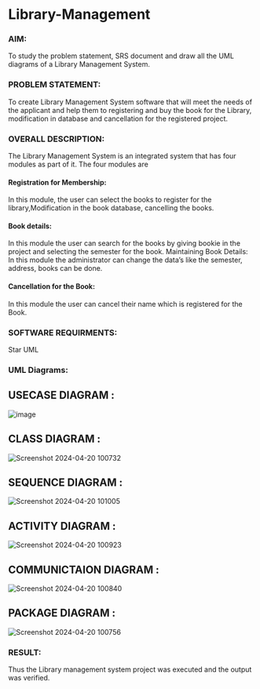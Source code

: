 # Library-Management
### AIM:
To study the problem statement, SRS document and draw all the UML diagrams of a Library Management System.
### PROBLEM STATEMENT:
To create Library Management System software that will meet the needs of the applicant
and help them to registering and buy the book for the Library, modification in database and
cancellation for the registered project.
### OVERALL DESCRIPTION:
The Library Management System is an integrated system that has four modules as part of
it. The four modules are
#### Registration for Membership:
In this module, the user can select the books to register for the library,Modification in the book
database, cancelling the books.
#### Book details:
In this module the user can search for the books by giving bookie in the project and selecting
the semester for the book.
Maintaining Book Details:
In this module the administrator can change the data’s like the semester, address, books can be
done.
#### Cancellation for the Book:
In this module the user can cancel their name which is registered for the Book.
### SOFTWARE REQUIRMENTS:
Star UML
### UML Diagrams:
## USECASE DIAGRAM :
![image](https://github.com/23003324/Library-Management/assets/140035234/9534ca10-d585-48ec-bf3e-71c8458f2cc3)
## CLASS DIAGRAM :
![Screenshot 2024-04-20 100732](https://github.com/23003324/Library-Management/assets/140035234/69b923fa-3b84-4668-9280-af045c27665a)



## SEQUENCE DIAGRAM :
![Screenshot 2024-04-20 101005](https://github.com/23003324/Library-Management/assets/140035234/7a1ae982-29aa-4441-8ed6-a37240fc4bfa)


## ACTIVITY DIAGRAM :


![Screenshot 2024-04-20 100923](https://github.com/23003324/Library-Management/assets/140035234/5344ada3-628f-48bc-8a9d-f73d59fe3aab)


## COMMUNICTAION DIAGRAM :

![Screenshot 2024-04-20 100840](https://github.com/23003324/Library-Management/assets/140035234/8cb34ad4-53f9-448b-bac7-cbef9be2e7b6)


## PACKAGE DIAGRAM :

![Screenshot 2024-04-20 100756](https://github.com/23003324/Library-Management/assets/140035234/cdc89723-bb8f-42dd-b1e3-b660689b5f27)



### RESULT:
Thus the Library management system project was executed and the output was verified.
